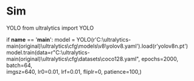 # Sim
YOLO
from ultralytics import YOLO

if __name__ == '__main__':
    model = YOLO(r'C:\ultralytics-main(original)\ultralytics\cfg\models\v8\yolov8.yaml').load(r'yolov8n.pt')
    model.train(data=r"C:\ultralytics-main(original)\ultralytics\cfg\datasets\coco128.yaml",
        epochs=2000,
        batch=64,                                             
        imgsz=640,
        lr0=0.01,
        lrf=0.01,
        fliplr=0,
        patience=100,)
